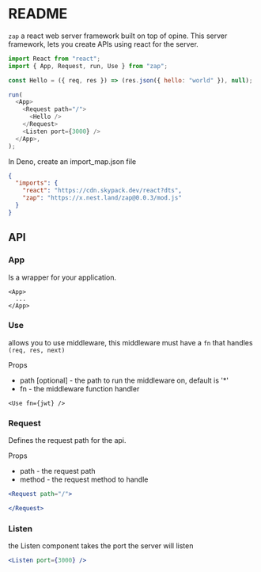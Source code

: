 # README

`zap` a react web server framework built on top of opine. This server framework,
lets you create APIs using react for the server.

```js
import React from "react";
import { App, Request, run, Use } from "zap";

const Hello = ({ req, res }) => (res.json({ hello: "world" }), null);

run(
  <App>
    <Request path="/">
      <Hello />
    </Request>
    <Listen port={3000} />
  </App>,
);
```

In Deno, create an import_map.json file

```json
{
  "imports": {
    "react": "https://cdn.skypack.dev/react?dts",
    "zap": "https://x.nest.land/zap@0.0.3/mod.js"
  }
}
```

## API

### App

Is a wrapper for your application.

```
<App>
  ...
</App>
```

### Use

allows you to use middleware, this middleware must have a `fn` that handles `(req, res, next)`

Props

* path [optional] - the path to run the middleware on, default is '*'
* fn - the middleware function handler

```
<Use fn={jwt} />
```

### Request

Defines the request path for the api.

Props

* path - the request path
* method - the request method to handle


``` jsx
<Request path="/">

</Request>
```

### Listen

the Listen component takes the port the server will listen

``` jsx
<Listen port={3000} />
```

